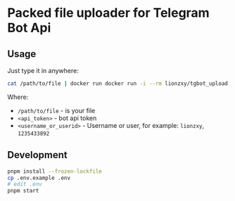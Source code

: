 # Packed file uploader for Telegram Bot Api

## Usage

Just type it in anywhere:
```bash
cat /path/to/file | docker run docker run -i --rm lionzxy/tgbot_upload -e BOT_TOKEN='<api_token>' TO_USER='<username_or_userid>'
```
Where:
- `/path/to/file` - is your file
- `<api_token>` - bot api token
- `<username_or_userid>` - Username or user, for example: `lionzxy`, `1235433892`

## Development

```bash
pnpm install --frozen-lockfile
cp .env.example .env 
# edit .env
pnpm start
```
